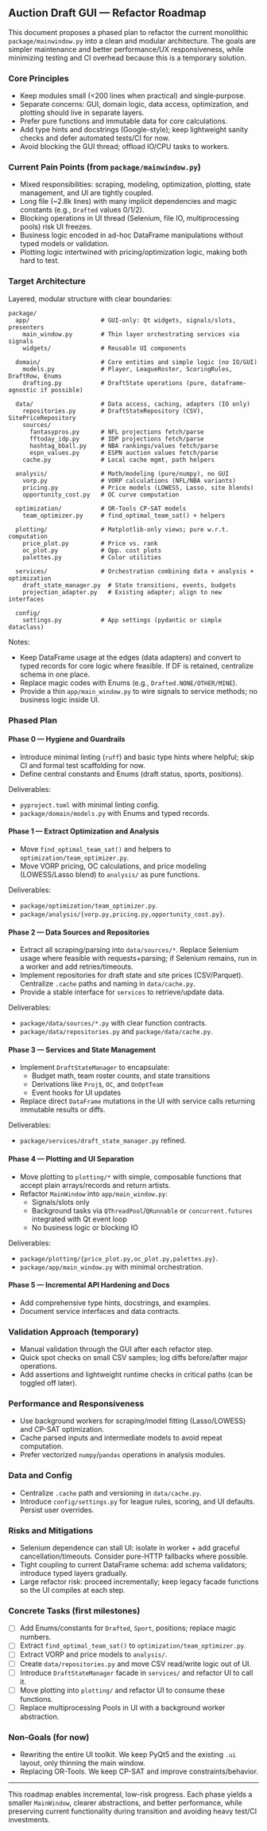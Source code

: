 ## Auction Draft GUI — Refactor Roadmap

This document proposes a phased plan to refactor the current monolithic `package/mainwindow.py` into a clean and modular architecture. The goals are simpler maintenance and better performance/UX responsiveness, while minimizing testing and CI overhead because this is a temporary solution.

### Core Principles
- Keep modules small (<200 lines when practical) and single‑purpose.
- Separate concerns: GUI, domain logic, data access, optimization, and plotting should live in separate layers.
- Prefer pure functions and immutable data for core calculations.
- Add type hints and docstrings (Google-style); keep lightweight sanity checks and defer automated tests/CI for now.
- Avoid blocking the GUI thread; offload IO/CPU tasks to workers.

### Current Pain Points (from `package/mainwindow.py`)
- Mixed responsibilities: scraping, modeling, optimization, plotting, state management, and UI are tightly coupled.
- Long file (~2.8k lines) with many implicit dependencies and magic constants (e.g., `Drafted` values 0/1/2).
- Blocking operations in UI thread (Selenium, file IO, multiprocessing pools) risk UI freezes.
- Business logic encoded in ad-hoc DataFrame manipulations without typed models or validation.
- Plotting logic intertwined with pricing/optimization logic, making both hard to test.

### Target Architecture

Layered, modular structure with clear boundaries:

```
package/
  app/                    # GUI-only: Qt widgets, signals/slots, presenters
    main_window.py        # Thin layer orchestrating services via signals
    widgets/              # Reusable UI components

  domain/                 # Core entities and simple logic (no IO/GUI)
    models.py             # Player, LeagueRoster, ScoringRules, DraftRow, Enums
    drafting.py           # DraftState operations (pure, dataframe-agnostic if possible)

  data/                   # Data access, caching, adapters (IO only)
    repositories.py       # DraftStateRepository (CSV), SitePriceRepository
    sources/
      fantasypros.py      # NFL projections fetch/parse
      fftoday_idp.py      # IDP projections fetch/parse
      hashtag_bball.py    # NBA rankings/values fetch/parse
      espn_values.py      # ESPN auction values fetch/parse
    cache.py              # Local cache mgmt, path helpers

  analysis/               # Math/modeling (pure/numpy), no GUI
    vorp.py               # VORP calculations (NFL/NBA variants)
    pricing.py            # Price models (LOWESS, Lasso, site blends)
    opportunity_cost.py   # OC curve computation

  optimization/           # OR-Tools CP-SAT models
    team_optimizer.py     # find_optimal_team_sat() + helpers

  plotting/               # Matplotlib-only views; pure w.r.t. computation
    price_plot.py         # Price vs. rank
    oc_plot.py            # Opp. cost plots
    palettes.py           # Color utilities

  services/               # Orchestration combining data + analysis + optimization
    draft_state_manager.py  # State transitions, events, budgets
    projection_adapter.py   # Existing adapter; align to new interfaces

  config/
    settings.py           # App settings (pydantic or simple dataclass)
```

Notes:
- Keep DataFrame usage at the edges (data adapters) and convert to typed records for core logic where feasible. If DF is retained, centralize schema in one place.
- Replace magic codes with Enums (e.g., `Drafted.NONE/OTHER/MINE`).
- Provide a thin `app/main_window.py` to wire signals to service methods; no business logic inside UI.

### Phased Plan

#### Phase 0 — Hygiene and Guardrails
- Introduce minimal linting (`ruff`) and basic type hints where helpful; skip CI and formal test scaffolding for now.
- Define central constants and Enums (draft status, sports, positions).

Deliverables:
- `pyproject.toml` with minimal linting config.
- `package/domain/models.py` with Enums and typed records.

#### Phase 1 — Extract Optimization and Analysis
- Move `find_optimal_team_sat()` and helpers to `optimization/team_optimizer.py`.
- Move VORP pricing, OC calculations, and price modeling (LOWESS/Lasso blend) to `analysis/` as pure functions.

Deliverables:
- `package/optimization/team_optimizer.py`.
- `package/analysis/{vorp.py,pricing.py,opportunity_cost.py}`.

#### Phase 2 — Data Sources and Repositories
- Extract all scraping/parsing into `data/sources/*`. Replace Selenium usage where feasible with requests+parsing; if Selenium remains, run in a worker and add retries/timeouts.
- Implement repositories for draft state and site prices (CSV/Parquet). Centralize `.cache` paths and naming in `data/cache.py`.
- Provide a stable interface for `services` to retrieve/update data.

Deliverables:
- `package/data/sources/*.py` with clear function contracts.
- `package/data/repositories.py` and `package/data/cache.py`.

#### Phase 3 — Services and State Management
- Implement `DraftStateManager` to encapsulate:
  - Budget math, team roster counts, and state transitions
  - Derivations like `Proj$`, `OC`, and `OnOptTeam`
  - Event hooks for UI updates
- Replace direct `DataFrame` mutations in the UI with service calls returning immutable results or diffs.

Deliverables:
- `package/services/draft_state_manager.py` refined.

#### Phase 4 — Plotting and UI Separation
- Move plotting to `plotting/*` with simple, composable functions that accept plain arrays/records and return artists.
- Refactor `MainWindow` into `app/main_window.py`:
  - Signals/slots only
  - Background tasks via `QThreadPool`/`QRunnable` or `concurrent.futures` integrated with Qt event loop
  - No business logic or blocking IO

Deliverables:
- `package/plotting/{price_plot.py,oc_plot.py,palettes.py}`.
- `package/app/main_window.py` with minimal orchestration.

#### Phase 5 — Incremental API Hardening and Docs
- Add comprehensive type hints, docstrings, and examples.
- Document service interfaces and data contracts.

### Validation Approach (temporary)
- Manual validation through the GUI after each refactor step.
- Quick spot checks on small CSV samples; log diffs before/after major operations.
- Add assertions and lightweight runtime checks in critical paths (can be toggled off later).

### Performance and Responsiveness
- Use background workers for scraping/model fitting (Lasso/LOWESS) and CP-SAT optimization.
- Cache parsed inputs and intermediate models to avoid repeat computation.
- Prefer vectorized `numpy`/`pandas` operations in analysis modules.

### Data and Config
- Centralize `.cache` path and versioning in `data/cache.py`.
- Introduce `config/settings.py` for league rules, scoring, and UI defaults. Persist user overrides.

### Risks and Mitigations
- Selenium dependence can stall UI: isolate in worker + add graceful cancellation/timeouts. Consider pure-HTTP fallbacks where possible.
- Tight coupling to current DataFrame schema: add schema validators; introduce typed layers gradually.
- Large refactor risk: proceed incrementally; keep legacy facade functions so the UI compiles at each step.

### Concrete Tasks (first milestones)
- [ ] Add Enums/constants for `Drafted`, `Sport`, positions; replace magic numbers.
- [ ] Extract `find_optimal_team_sat()` to `optimization/team_optimizer.py`.
- [ ] Extract VORP and price models to `analysis/`.
- [ ] Create `data/repositories.py` and move CSV read/write logic out of UI.
- [ ] Introduce `DraftStateManager` facade in `services/` and refactor UI to call it.
- [ ] Move plotting into `plotting/` and refactor UI to consume these functions.
- [ ] Replace multiprocessing Pools in UI with a background worker abstraction.

### Non-Goals (for now)
- Rewriting the entire UI toolkit. We keep PyQt5 and the existing `.ui` layout, only thinning the main window.
- Replacing OR-Tools. We keep CP-SAT and improve constraints/behavior.

---

This roadmap enables incremental, low-risk progress. Each phase yields a smaller `MainWindow`, clearer abstractions, and better performance, while preserving current functionality during transition and avoiding heavy test/CI investments.


